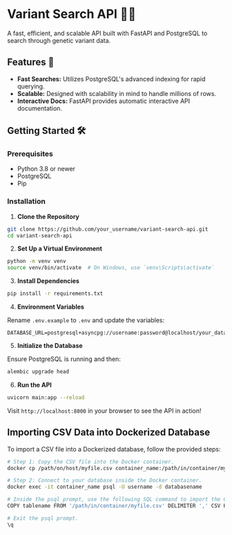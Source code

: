 # Variant Search API 🧬✨

A fast, efficient, and scalable API built with FastAPI and PostgreSQL to search through genetic variant data.

## Features 🚀

- **Fast Searches:** Utilizes PostgreSQL's advanced indexing for rapid querying.
- **Scalable:** Designed with scalability in mind to handle millions of rows.
- **Interactive Docs:** FastAPI provides automatic interactive API documentation.

## Getting Started 🛠

### Prerequisites

- Python 3.8 or newer
- PostgreSQL
- Pip

### Installation

1. **Clone the Repository**

```bash
git clone https://github.com/your_username/variant-search-api.git
cd variant-search-api
```

2. **Set Up a Virtual Environment**

```bash
python -m venv venv
source venv/bin/activate  # On Windows, use `venv\Scripts\activate`
```

3. **Install Dependencies**

```bash
pip install -r requirements.txt
```

4. **Environment Variables**

Rename `.env.example` to `.env` and update the variables:

```
DATABASE_URL=postgresql+asyncpg://username:password@localhost/your_database_name
```

5. **Initialize the Database**

Ensure PostgreSQL is running and then:

```bash
alembic upgrade head
```

6. **Run the API**

```bash
uvicorn main:app --reload
```

Visit `http://localhost:8000` in your browser to see the API in action!

## Importing CSV Data into Dockerized Database

To import a CSV file into a Dockerized database, follow the provided steps:

```bash
# Step 1: Copy the CSV file into the Docker container.
docker cp /path/on/host/myfile.csv container_name:/path/in/container/myfile.csv

# Step 2: Connect to your database inside the Docker container.
docker exec -it container_name psql -U username -d databasename

# Inside the psql prompt, use the following SQL command to import the CSV:
COPY tablename FROM '/path/in/container/myfile.csv' DELIMITER ',' CSV HEADER;

# Exit the psql prompt.
\q
```
